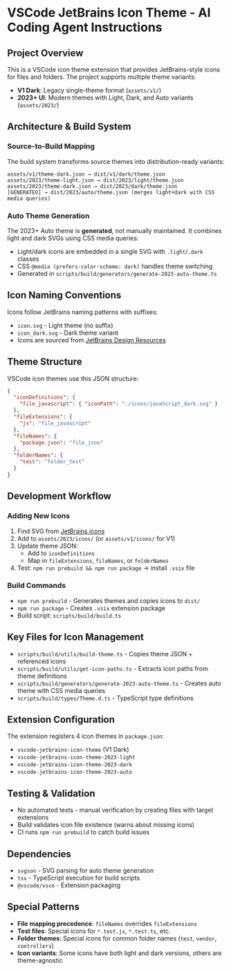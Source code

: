 # VSCode JetBrains Icon Theme - AI Coding Agent Instructions

## Project Overview

This is a VSCode icon theme extension that provides JetBrains-style icons for files and folders. The project supports multiple theme variants:
- **V1 Dark**: Legacy single-theme format (`assets/v1/`)
- **2023+ UI**: Modern themes with Light, Dark, and Auto variants (`assets/2023/`)

## Architecture & Build System

### Source-to-Build Mapping
The build system transforms source themes into distribution-ready variants:
```
assets/v1/theme-dark.json → dist/v1/dark/theme.json
assets/2023/theme-light.json → dist/2023/light/theme.json  
assets/2023/theme-dark.json → dist/2023/dark/theme.json
[GENERATED] → dist/2023/auto/theme.json (merges light+dark with CSS media queries)
```

### Auto Theme Generation
The 2023+ Auto theme is **generated**, not manually maintained. It combines light and dark SVGs using CSS media queries:
- Light/dark icons are embedded in a single SVG with `.light`/`.dark` classes
- CSS `@media (prefers-color-scheme: dark)` handles theme switching
- Generated in `scripts/build/generators/generate-2023-auto-theme.ts`

## Icon Naming Conventions

Icons follow JetBrains naming patterns with suffixes:
- `icon.svg` - Light theme (no suffix)
- `icon_dark.svg` - Dark theme variant  
- Icons are sourced from [JetBrains Design Resources](https://intellij-icons.jetbrains.design/)

## Theme Structure

VSCode icon themes use this JSON structure:
```json
{
  "iconDefinitions": {
    "file_javascript": { "iconPath": "./icons/javaScript_dark.svg" }
  },
  "fileExtensions": {
    "js": "file_javascript"
  },
  "fileNames": {
    "package.json": "file_json"  
  },
  "folderNames": {
    "test": "folder_test"
  }
}
```

## Development Workflow

### Adding New Icons
1. Find SVG from [JetBrains icons](https://jetbrains.design/intellij/resources/icons_list/)
2. Add to `assets/2023/icons/` (or `assets/v1/icons/` for V1)
3. Update theme JSON:
   - Add to `iconDefinitions`
   - Map in `fileExtensions`, `fileNames`, or `folderNames`
4. Test: `npm run prebuild && npm run package` → install `.vsix` file

### Build Commands
- `npm run prebuild` - Generates themes and copies icons to `dist/`
- `npm run package` - Creates `.vsix` extension package
- Build script: `scripts/build/build.ts`

## Key Files for Icon Management

- `scripts/build/utils/build-theme.ts` - Copies theme JSON + referenced icons
- `scripts/build/utils/get-icon-paths.ts` - Extracts icon paths from theme definitions  
- `scripts/build/generators/generate-2023-auto-theme.ts` - Creates auto theme with CSS media queries
- `scripts/build/types/Theme.d.ts` - TypeScript type definitions

## Extension Configuration

The extension registers 4 icon themes in `package.json`:
- `vscode-jetbrains-icon-theme` (V1 Dark)
- `vscode-jetbrains-icon-theme-2023-light`
- `vscode-jetbrains-icon-theme-2023-dark` 
- `vscode-jetbrains-icon-theme-2023-auto`

## Testing & Validation

- No automated tests - manual verification by creating files with target extensions
- Build validates icon file existence (warns about missing icons)
- CI runs `npm run prebuild` to catch build issues

## Dependencies

- `svgson` - SVG parsing for auto theme generation
- `tsx` - TypeScript execution for build scripts
- `@vscode/vsce` - Extension packaging

## Special Patterns

- **File mapping precedence**: `fileNames` overrides `fileExtensions`
- **Test files**: Special icons for `*.test.js`, `*.test.ts`, etc.
- **Folder themes**: Special icons for common folder names (`test`, `vendor`, `controllers`)
- **Icon variants**: Some icons have both light and dark versions, others are theme-agnostic
